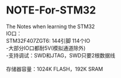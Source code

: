 # NOTE-For-STM32
The Notes when learning the STM32
<br>IO口：
<br>STM32F407ZGT6: 144引脚  114个IO
<br>-大部分IO口都耐5V(模拟通道除外)
<br>-支持调试：SWD和JTAG，SWD只要2根数据线
<br>
<br>存储器容量：1024K FLASH，192K SRAM


